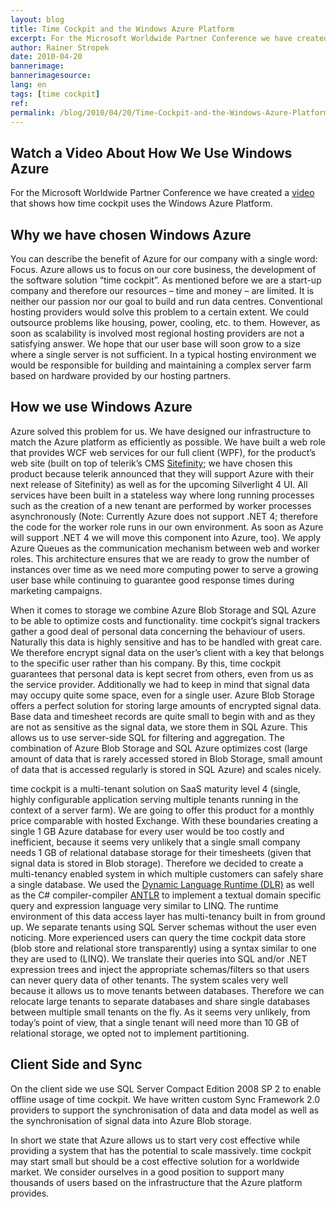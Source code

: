 ```yaml
---
layout: blog
title: Time Cockpit and the Windows Azure Platform 
excerpt: For the Microsoft Worldwide Partner Conference we have created a video that shows how time cockpit uses the Windows Azure Platform.
author: Rainer Stropek
date: 2010-04-20
bannerimage: 
bannerimagesource: 
lang: en
tags: [time cockpit]
ref: 
permalink: /blog/2010/04/20/Time-Cockpit-and-the-Windows-Azure-Platform-
---
```


<h2>Watch a Video About How We Use Windows Azure</h2><p>For the Microsoft Worldwide Partner Conference we have created a <a title="Video about time cockpit and Windows Azure" href="http://www.screencast.com/t/ZjI1ZDMyN" target="_blank">video</a> that shows how time cockpit uses the Windows Azure Platform.</p><h2>Why we have chosen Windows Azure</h2><p>You can describe the benefit of Azure for our company with a single word: Focus. Azure allows us to focus on our core business, the development of the software solution “time cockpit”. As mentioned before we are a start-up company and therefore our resources – time and money – are limited. It is neither our passion nor our goal to build and run data centres. Conventional hosting providers would solve this problem to a certain extent. We could outsource problems like housing, power, cooling, etc. to them. However, as soon as scalability is involved most regional hosting providers are not a satisfying answer. We hope that our user base will soon grow to a size where a single server is not sufficient. In a typical hosting environment we would be responsible for building and maintaining a complex server farm based on hardware provided by our hosting partners.</p><h2>How we use Windows Azure</h2><p>Azure solved this problem for us. We have designed our infrastructure to match the Azure platform as efficiently as possible. We have built a web role that provides WCF web services for our full client (WPF), for the product’s web site (built on top of telerik’s CMS <a title="sitefinity website" href="http://www.sitefinity.com/" target="_blank">Sitefinity</a>; we have chosen this product because telerik announced that they will support Azure with their next release of Sitefinity) as well as for the upcoming Silverlight 4 UI. All services have been built in a stateless way where long running processes such as the creation of a new tenant are performed by worker processes asynchronously (Note: Currently Azure does not support .NET 4; therefore the code for the worker role runs in our own environment. As soon as Azure will support .NET 4 we will move this component into Azure, too). We apply Azure Queues as the communication mechanism between web and worker roles. This architecture ensures that we are ready to grow the number of instances over time as we need more computing power to serve a growing user base while continuing to guarantee good response times during marketing campaigns.</p><p>When it comes to storage we combine Azure Blob Storage and SQL Azure to be able to optimize costs and functionality. time cockpit’s signal trackers gather a good deal of personal data concerning the behaviour of users. Naturally this data is highly sensitive and has to be handled with great care. We therefore encrypt signal data on the user’s client with a key that belongs to the specific user rather than his company. By this, time cockpit guarantees that personal data is kept secret from others, even from us as the service provider. Additionally we had to keep in mind that signal data may occupy quite some space, even for a single user. Azure Blob Storage offers a perfect solution for storing large amounts of encrypted signal data. Base data and timesheet records are quite small to begin with and as they are not as sensitive as the signal data, we store them in SQL Azure. This allows us to use server-side SQL for filtering and aggregation. The combination of Azure Blob Storage and SQL Azure optimizes cost (large amount of data that is rarely accessed stored in Blob Storage, small amount of data that is accessed regularly is stored in SQL Azure) and scales nicely.</p><p>time cockpit is a multi-tenant solution on SaaS maturity level 4 (single, highly configurable application serving multiple tenants running in the context of a server farm). We are going to offer this product for a monthly price comparable with hosted Exchange. With these boundaries creating a single 1 GB Azure database for every user would be too costly and inefficient, because it seems very unlikely that a single small company needs 1 GB of relational database storage for their timesheets (given that signal data is stored in Blob storage). Therefore we decided to create a multi-tenancy enabled system in which multiple customers can safely share a single database. We used the <a title="DLR on codeplex.com" href="http://dlr.codeplex.com/" target="_blank">Dynamic Language Runtime (DLR)</a> as well as the C# compiler-compiler <a title="ANTLR homepage" href="http://www.antlr.org/" target="_blank">ANTLR</a> to implement a textual domain specific query and expression language very similar to LINQ. The runtime environment of this data access layer has multi-tenancy built in from ground up. We separate tenants using SQL Server schemas without the user even noticing. More experienced users can query the time cockpit data store (blob store and relational store transparently) using a syntax similar to one they are used to (LINQ). We translate their queries into SQL and/or .NET expression trees and inject the appropriate schemas/filters so that users can never query data of other tenants. The system scales very well because it allows us to move tenants between databases. Therefore we can relocate large tenants to separate databases and share single databases between multiple small tenants on the fly. As it seems very unlikely, from today’s point of view, that a single tenant will need more than 10 GB of relational storage, we opted not to implement partitioning.</p><h2>Client Side and Sync</h2><p>On the client side we use SQL Server Compact Edition 2008 SP 2 to enable offline usage of time cockpit. We have written custom Sync Framework 2.0 providers to support the synchronisation of data and data model as well as the synchronisation of signal data into Azure Blob storage.</p><p>In short we state that Azure allows us to start very cost effective while providing a system that has the potential to scale massively. time cockpit may start small but should be a cost effective solution for a worldwide market. We consider ourselves in a good position to support many thousands of users based on the infrastructure that the Azure platform provides. </p>